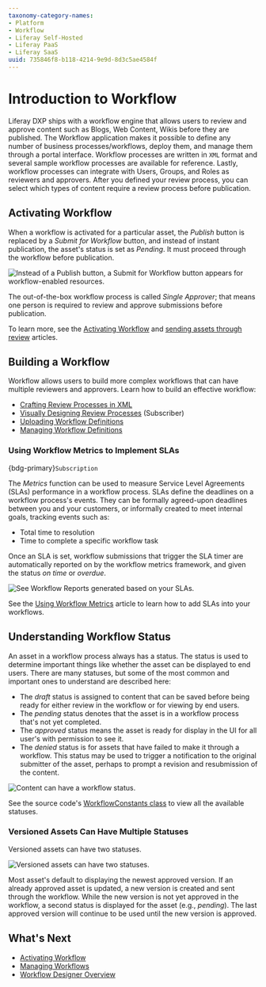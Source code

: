 ```yaml
---
taxonomy-category-names:
- Platform
- Workflow
- Liferay Self-Hosted
- Liferay PaaS
- Liferay SaaS
uuid: 735846f8-b118-4214-9e9d-8d3c5ae4584f
---
```

# Introduction to Workflow

Liferay DXP ships with a workflow engine that allows users to review and approve content such as Blogs, Web Content, Wikis before they are published. The Workflow application makes it possible to define any number of business processes/workflows, deploy them, and manage them through a portal interface. Workflow processes are written in `XML` format and several sample workflow processes are available for reference. Lastly, workflow processes can integrate with Users, Groups, and Roles as reviewers and approvers. After you defined your review process, you can select which types of content require a review process before publication.

## Activating Workflow

When a workflow is activated for a particular asset, the *Publish* button is replaced by a *Submit for Workflow* button, and instead of instant publication, the asset's status is set as *Pending*. It must proceed through the workflow before publication.

![Instead of a Publish button, a Submit for Workflow button appears for workflow-enabled resources.](./introduction-to-workflow/images/01.png)

The out-of-the-box workflow process is called *Single Approver*; that means one person is required to review and approve submissions before publication.

To learn more, see the [Activating Workflow](./using-workflows/activating-workflow.md) and [sending assets through review](./using-workflows/reviewing-assets.md) articles.

## Building a Workflow

Workflow allows users to build more complex workflows that can have multiple reviewers and approvers. Learn how to build an effective workflow:

- [Crafting Review Processes in XML](./developer-guide/crafting-xml-workflow-definitions.md)
- [Visually Designing Review Processes](./designing-and-managing-workflows/workflow-designer/workflow-designer-overview.md) (Subscriber)
- [Uploading Workflow Definitions](./designing-and-managing-workflows/managing-workflows.md#uploading-a-new-workflow-definitions)
- [Managing Workflow Definitions](./designing-and-managing-workflows/managing-workflows.md)

### Using Workflow Metrics to Implement SLAs

{bdg-primary}`Subscription`

The *Metrics* function can be used to measure Service Level Agreements (SLAs) performance in a workflow process. SLAs define the deadlines on a workflow process's events. They can be formally agreed-upon deadlines between you and your customers, or informally created to meet internal goals, tracking events such as:

- Total time to resolution
- Time to complete a specific workflow task

Once an SLA is set, workflow submissions that trigger the SLA timer are automatically reported on by the workflow metrics framework, and given the status *on time* or *overdue*.

![See Workflow Reports generated based on your SLAs.](./introduction-to-workflow/images/02.png)

See the [Using Workflow Metrics](./using-workflows/using-workflow-metrics.md) article to learn how to add SLAs into your workflows.

## Understanding Workflow Status

An asset in a workflow process always has a status. The status is used to determine important things like whether the asset can be displayed to end users. There are many statuses, but some of the most common and important ones to understand are described here:

- The *draft* status is assigned to content that can be saved before being ready for either review in the workflow or for viewing by end users.
- The *pending* status denotes that the asset is in a workflow process that's not yet completed.
- The *approved* status means the asset is ready for display in the UI for all user's with permission to see it.
- The *denied* status is for assets that have failed to make it through a workflow. This status may be used to trigger a notification to the original submitter of the asset, perhaps to prompt a revision and resubmission of the content.

![Content can have a workflow status.](./introduction-to-workflow/images/03.png)

See the source code's [WorkflowConstants class](https://github.com/liferay/liferay-portal/blob/[$LIFERAY_LEARN_PORTAL_GIT_TAG$]/portal-kernel/src/com/liferay/portal/kernel/workflow/WorkflowConstants.java) to view all the available statuses.

### Versioned Assets Can Have Multiple Statuses

Versioned assets can have two statuses.

![Versioned assets can have two statuses.](./introduction-to-workflow/images/04.png)

Most asset's default to displaying the newest approved version. If an already approved asset is updated, a new version is created and sent through the workflow. While the new version is not yet approved in the workflow, a second status is displayed for the asset (e.g., *pending*). The last approved version will continue to be used until the new version is approved.

## What's Next

- [Activating Workflow](./using-workflows/activating-workflow.md)
- [Managing Workflows](./designing-and-managing-workflows/managing-workflows.md)
- [Workflow Designer Overview](./designing-and-managing-workflows/workflow-designer/workflow-designer-overview.md)